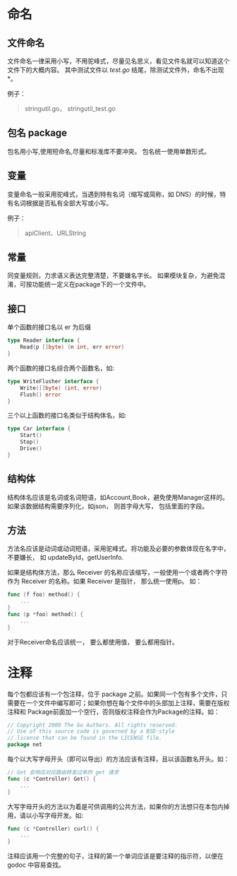 # 命名

## 文件命名

文件命名一律采用小写，不用驼峰式，尽量见名思义，看见文件名就可以知道这个文件下的大概内容。 其中测试文件以 *test.go* 结尾，除测试文件外，命名不出现*。

例子：

>  stringutil.go， stringutil_test.go 

## 包名 package

包名用小写,使用短命名,尽量和标准库不要冲突。 包名统一使用单数形式。

## 变量

变量命名一般采用驼峰式，当遇到特有名词（缩写或简称，如 DNS）的时候，特有名词根据是否私有全部大写或小写。

例子：

>  apiClient、URLString 

## 常量

同变量规则，力求语义表达完整清楚，不要嫌名字长。 如果模块复杂，为避免混淆，可按功能统一定义在package下的一个文件中。

## 接口

单个函数的接口名以 er 为后缀

```go
type Reader interface {
    Read(p []byte) (n int, err error)
}
```

两个函数的接口名综合两个函数名，如:

```go
type WriteFlusher interface {
    Write([]byte) (int, error)
    Flush() error
}
```

三个以上函数的接口名类似于结构体名，如:

```go
type Car interface {
    Start() 
    Stop()
    Drive()
}
```

## 结构体

结构体名应该是名词或名词短语，如Account,Book，避免使用Manager这样的。 如果该数据结构需要序列化，如json， 则首字母大写， 包括里面的字段。

## 方法

方法名应该是动词或动词短语，采用驼峰式。将功能及必要的参数体现在名字中， 不要嫌长， 如 updateById，getUserInfo.

如果是结构体方法，那么 Receiver 的名称应该缩写，一般使用一个或者两个字符作为 Receiver 的名称。如果 Receiver 是指针， 那么统一使用p。 如：

```go
func (f foo) method() {
    ...
}
func (p *foo) method() {
    ...
}
```

对于Receiver命名应该统一， 要么都使用值， 要么都用指针。

# 注释

每个包都应该有一个包注释，位于 package 之前。如果同一个包有多个文件，只需要在一个文件中编写即可；如果你想在每个文件中的头部加上注释，需要在版权注释和 Package前面加一个空行，否则版权注释会作为Package的注释。如：

```go
// Copyright 2009 The Go Authors. All rights reserved.
// Use of this source code is governed by a BSD-style
// license that can be found in the LICENSE file.
package net
```

每个以大写字母开头（即可以导出）的方法应该有注释，且以该函数名开头。如：

```go
// Get 会响应对应路由转发过来的 get 请求
func (c *Controller) Get() {
    ...
}
```

大写字母开头的方法以为着是可供调用的公共方法，如果你的方法想只在本包内掉用，请以小写字母开发。如:

```go
func (c *Controller) curl() {
    ...
}
```

注释应该用一个完整的句子，注释的第一个单词应该是要注释的指示符，以便在 godoc 中容易查找。